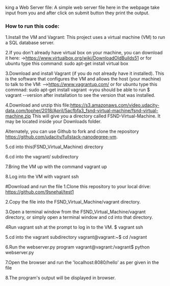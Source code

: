 king a Web Server file:
A simple web server file here in the webpage take input from you and after click on submit button they print the output.
 

### How to run this code:

1.Install the VM and Vagrant:
This project uses a virtual machine (VM) to run a SQL database server.

2.If you don't already have virtual box on your machine, you can download it here:
->https://www.virtualbox.org/wiki/DownloadOldBuilds51 
or for ubuntu type this command: sudo apt-get install virtual box

3.Download and install Vagrant (if you do not already have it installed). This is the software that configures the VM and allows the host (your machine) to talk to the VM:
-->https://www.vagrantup.com/
or for ubuntu type this commnad: sudo apt-get install vagrant
->you should be able to run $ vagrant --version after installation to see the version that was installed.

4.Download and unzip this file:https://s3.amazonaws.com/video.udacity-data.com/topher/2018/April/5acfbfa3_fsnd-virtual-machine/fsnd-virtual-machine.zip  This will give you a directory called FSND-Virtual-Machine. It may be located inside your Downloads folder.

Alternately, you can use Github to fork and clone the repository https://github.com/udacity/fullstack-nanodegree-vm.

5.cd into this(FSND_Virtual_Machine) directory

6.cd into the vagrant/ subdirectory

7.Bring the VM up with the command vagrant up

8.Log into the VM with vagrant ssh

#Download and run the file
1.Clone this repository to your local drive: https://github.com/9snehal/test1

2.Copy the  file into the FSND_Virtual_Machine/vagrant directory.

3.Open a terminal window from the FSND_Virtual_Machine/vagrant directory, or simply open a terminal window and cd into that directory.

4Run vagrant ssh at the prompt to log in to the VM.
$ vagrant ssh

5.cd into the vagrant subdirectory
vagrant@vagrant:~$ cd /vagrant

6.Run the webserver.py program
vagrant@vagrant:/vagrant$ python webserver.py

7.Open the browser and run the 'localhost:8080/hello' as per given in the file

8.The program's output will be displayed in browser.



